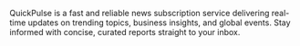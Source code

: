 QuickPulse is a fast and reliable news subscription service delivering real-time updates on trending topics, business insights, and global events. Stay informed with concise, curated reports straight to your inbox.
